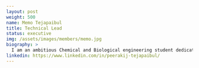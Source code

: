 ```yaml
---
layout: post
weight: 500
name: Memo Tejapaibul
title: Technical Lead
status: executive
img: /assets/images/members/memo.jpg
biography: >
  I am an ambitious Chemical and Biological engineering student dedicated to broadening my technical expertise across multiple industries, with a strong desire to make a positive impact on both my own life and the world at large. As an esteemed member of the engineering design teams BIOT, I take great pride in being part of cutting-edge projects.
linkedin: https://www.linkedin.com/in/peerakij-tejapaibul/
---
```

